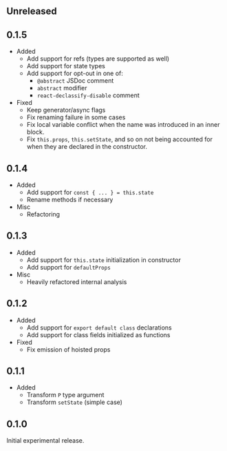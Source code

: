 ## Unreleased

## 0.1.5

- Added
  - Add support for refs (types are supported as well)
  - Add support for state types
  - Add support for opt-out in one of:
    - `@abstract` JSDoc comment
    - `abstract` modifier
    - `react-declassify-disable` comment
- Fixed
  - Keep generator/async flags
  - Fix renaming failure in some cases
  - Fix local variable conflict when the name was introduced in an inner block.
  - Fix `this.props`, `this.setState`, and so on not being accounted for when they are declared in the constructor.

## 0.1.4

- Added
  - Add support for `const { ... } = this.state`
  - Rename methods if necessary
- Misc
  - Refactoring

## 0.1.3

- Added
  - Add support for `this.state` initialization in constructor
  - Add support for `defaultProps`
- Misc
  - Heavily refactored internal analysis

## 0.1.2

- Added
  - Add support for `export default class` declarations
  - Add support for class fields initialized as functions
- Fixed
  - Fix emission of hoisted props

## 0.1.1

- Added
  - Transform `P` type argument
  - Transform `setState` (simple case)

## 0.1.0

Initial experimental release.
